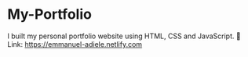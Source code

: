# My-Portfolio
I built my personal portfolio website using HTML, CSS and JavaScript.
📎Link: https://emmanuel-adiele.netlify.com
